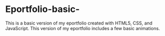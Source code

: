 # Eportfolio-basic-
This is a basic version of my eportfolio created with HTML5, CSS, and JavaScript. This version of my eportfolio includes a few basic animations. 
